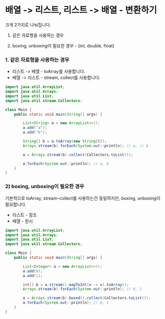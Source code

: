 # 배열 -> 리스트, 리스트 -> 배열 - 변환하기

크게 2가지로 나눠집니다.
1. 같은 자료형을 사용하는 경우

2. boxing, unboxing이 필요한 경우 - (int, double, float)

### 1. 같은 자료형을 사용하는 경우

- 리스트 -> 배열 - toArray를 사용합니다. 
- 배열 -> 리스트 - stream, collect를 사용합니다.

```java
import java.util.ArrayList;
import java.util.Arrays;
import java.util.List;
import java.util.stream.Collectors;

class Main {
    public static void main(String[] args) {

        List<String> a = new ArrayList<>();
        a.add("a");
        a.add("b");

        String[] b = a.toArray(new String[0]);
        Arrays.stream(b).forEach(System.out::println); // a, // b

        a = Arrays.stream(b).collect(Collectors.toList());

        a.forEach(System.out::println); // a, b
    }
}
```

### 2) boxing, unboxing이 필요한 경우

기본적으로 toArray, stream-collect를 사용하는건 동일하지만, boxing, unboxing이 필요합니다.

- 리스트 - 참조
- 배열 - 원시

```java
import java.util.ArrayList;
import java.util.Arrays;
import java.util.List;
import java.util.stream.Collectors;

class Main {
    public static void main(String[] args) {

        List<Integer> a = new ArrayList<>();
        a.add(0);
        a.add(1);

        int[] b = a.stream().mapToInt(x -> x).toArray();
        Arrays.stream(b).forEach(System.out::println); // 0, 1

        a = Arrays.stream(b).boxed().collect(Collectors.toList());
        a.forEach(System.out::println); // 0, 1
    }
}
```